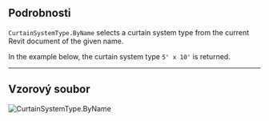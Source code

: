 ## Podrobnosti
`CurtainSystemType.ByName` selects a curtain system type from the current Revit document of the given name.

In the example below, the curtain system type `5' x 10'` is returned.
___
## Vzorový soubor

![CurtainSystemType.ByName](./Revit.Elements.CurtainSystemType.ByName_img.jpg)
